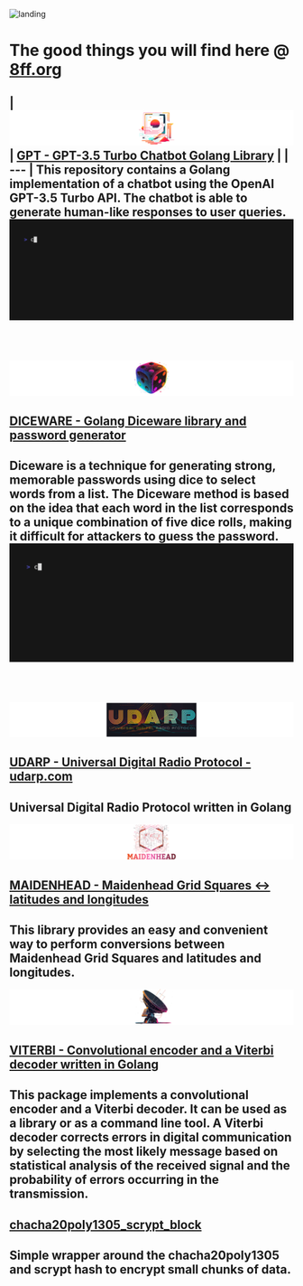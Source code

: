 ![landing](https://user-images.githubusercontent.com/96321026/208686753-04fae28b-d3f0-45ab-8d15-6a65a9aafcff.png)

# The good things you will find here @ [8ff.org](https://8ff.org)

| ![logo](https://github.com/8ff/gpt/blob/main/media/logo_small.svg) | [GPT - GPT-3.5 Turbo Chatbot Golang Library](https://github.com/8ff/gpt) |
| --- |
This repository contains a Golang implementation of a chatbot using the OpenAI GPT-3.5 Turbo API. The chatbot is able to generate human-like responses to user queries.<br>
![example](https://github.com/8ff/gpt/blob/main/media/chat.gif)
---------------------------------------
<br><br>

![logo](https://github.com/8ff/diceware/blob/main/media/logo_small.svg)
## [DICEWARE - Golang Diceware library and password generator](https://github.com/8ff/diceware)
Diceware is a technique for generating strong, memorable passwords using dice to select words from a list. The Diceware method is based on the idea that each word in the list corresponds to a unique combination of five dice rolls, making it difficult for attackers to guess the password.<br>
![example](https://github.com/8ff/diceware/blob/main/media/pwgen.gif)
---------------------------------------
<br><br>

![logo](https://github.com/8ff/udarp/blob/main/media/logo_small.svg)
## [UDARP - Universal Digital Radio Protocol - udarp.com](https://udarp.com)
Universal Digital Radio Protocol written in Golang<br>
---------------------------------------

![logo](https://github.com/8ff/maidenhead/blob/main/media/logo_small.svg)
## [MAIDENHEAD - Maidenhead Grid Squares <-> latitudes and longitudes](https://github.com/8ff/maidenhead)
This library provides an easy and convenient way to perform conversions between Maidenhead Grid Squares and latitudes and longitudes.<br>
---------------------------------------

![logo](https://github.com/8ff/viterbi/blob/main/media/logo_small.svg)
## [VITERBI - Convolutional encoder and a Viterbi decoder written in Golang](https://github.com/8ff/viterbi)
This package implements a convolutional encoder and a Viterbi decoder. It can be used as a library or as a command line tool.
A Viterbi decoder corrects errors in digital communication by selecting the most likely message based on statistical analysis of the received signal and the probability of errors occurring in the transmission.<br>
---------------------------------------

## [chacha20poly1305_scrypt_block](https://github.com/8ff/chacha20poly1305_scrypt_block)
Simple wrapper around the chacha20poly1305 and scrypt hash to encrypt small chunks of data.<br>
---------------------------------------
